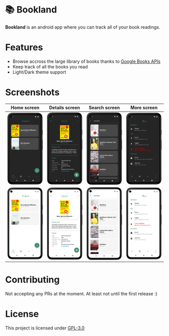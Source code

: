 # 📚 Bookland
**Bookland** is an android app where you can track all of your book readings.

# Features
 - Browse accross the large library of books thanks to [Google Books APIs](https://developers.google.com/books)
 - Keep track of all the books you read
 - Light/Dark theme support

# Screenshots

| Home screen | Details screen | Search screen | More screen |
|-|-|-|-|
| ![Home screen](screenshots/home-dark.png?raw=true) | ![Details screen](screenshots/details-dark.png?raw=true) | ![Search screen](screenshots/search-dark.png?raw=true) | ![More screen](screenshots/more-dark.png?raw=true) |
| ![Home screen](screenshots/home-light.png?raw=true) | ![Details screen](screenshots/details-light.png?raw=true) | ![Search screen](screenshots/search-light.png?raw=true) | ![More screen](screenshots/more-light.png?raw=true) |

# Contributing
Not accepting any PRs at the moment. At least not until the first release :)

# License
This project is licensed under [GPL-3.0](LICENSE)